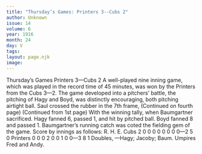 ```yaml
---
title: "Thursday’s Games: Printers 3--Cubs 2"
author: Unknown
issue: 14
volume: 6
year: 1916
month: 24
day: V
tags:
layout: page.njk
image:
---
```

Thursday’s Games   Printers 3—Cubs 2      A well-played nine inning game, which was played in the record time of 45 minutes, was won by the Printers from the Cubs 3—2.   The game developed into a pitchers’ battle, the pitching of Hagy and Boyd, was distinctly encouraging, both pitching airtight ball.    Saul crossed the rubber in the 7th frame,    (Continued on fourth page)   (Continued from 1st page)   With the winning tally, when Baumgartner sacrificed.    Hagy fanned 6, passed 1, and hit by pitched ball. Boyd fanned 8 and passed 1.    Baumgartner’s running catch was coted the fielding gem of the game.    Score by innings as follows:   R. H. E. Cubs 2 0 0 0 0 0 0 0 0—2 5 0 Printers 0 0 0 2 0 0 1 0 0—3 8 1    Doubles, —Hagy; Jacoby; Baum.   Umpires Fred and Andy.   





